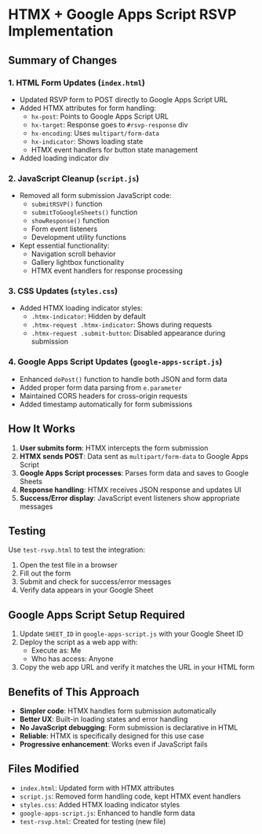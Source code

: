# HTMX + Google Apps Script RSVP Implementation

## Summary of Changes

### 1. HTML Form Updates (`index.html`)
- Updated RSVP form to POST directly to Google Apps Script URL
- Added HTMX attributes for form handling:
  - `hx-post`: Points to Google Apps Script URL
  - `hx-target`: Response goes to `#rsvp-response` div
  - `hx-encoding`: Uses `multipart/form-data`
  - `hx-indicator`: Shows loading state
  - HTMX event handlers for button state management
- Added loading indicator div

### 2. JavaScript Cleanup (`script.js`)
- Removed all form submission JavaScript code:
  - `submitRSVP()` function
  - `submitToGoogleSheets()` function
  - `showResponse()` function
  - Form event listeners
  - Development utility functions
- Kept essential functionality:
  - Navigation scroll behavior
  - Gallery lightbox functionality
  - HTMX event handlers for response processing

### 3. CSS Updates (`styles.css`) 
- Added HTMX loading indicator styles:
  - `.htmx-indicator`: Hidden by default
  - `.htmx-request .htmx-indicator`: Shows during requests
  - `.htmx-request .submit-button`: Disabled appearance during submission

### 4. Google Apps Script Updates (`google-apps-script.js`)
- Enhanced `doPost()` function to handle both JSON and form data
- Added proper form data parsing from `e.parameter`
- Maintained CORS headers for cross-origin requests
- Added timestamp automatically for form submissions

## How It Works

1. **User submits form**: HTMX intercepts the form submission
2. **HTMX sends POST**: Data sent as `multipart/form-data` to Google Apps Script
3. **Google Apps Script processes**: Parses form data and saves to Google Sheets
4. **Response handling**: HTMX receives JSON response and updates UI
5. **Success/Error display**: JavaScript event listeners show appropriate messages

## Testing

Use `test-rsvp.html` to test the integration:
1. Open the test file in a browser
2. Fill out the form
3. Submit and check for success/error messages
4. Verify data appears in your Google Sheet

## Google Apps Script Setup Required

1. Update `SHEET_ID` in `google-apps-script.js` with your Google Sheet ID
2. Deploy the script as a web app with:
   - Execute as: Me
   - Who has access: Anyone
3. Copy the web app URL and verify it matches the URL in your HTML form

## Benefits of This Approach

- **Simpler code**: HTMX handles form submission automatically  
- **Better UX**: Built-in loading states and error handling
- **No JavaScript debugging**: Form submission is declarative in HTML
- **Reliable**: HTMX is specifically designed for this use case
- **Progressive enhancement**: Works even if JavaScript fails

## Files Modified

- `index.html`: Updated form with HTMX attributes
- `script.js`: Removed form handling code, kept HTMX event handlers
- `styles.css`: Added HTMX loading indicator styles  
- `google-apps-script.js`: Enhanced to handle form data
- `test-rsvp.html`: Created for testing (new file)
